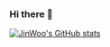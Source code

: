 ### Hi there 👋

<!--
**zeeenoo11/zeeenoo11** is a ✨ _special_ ✨ repository because its `README.md` (this file) appears on your GitHub profile.

Here are some ideas to get you started:

- 🔭 I’m currently working on ...
- 🌱 I’m currently learning ...
- 👯 I’m looking to collaborate on ...
- 🤔 I’m looking for help with ...
- 💬 Ask me about ...
- 📫 How to reach me: ...
- 😄 Pronouns: ...
- ⚡ Fun fact: ...
-->


[![JinWoo's GitHub stats](https://github-readme-stats.vercel.app/api?username=zeeenoo11)](https://github.com/zeeenoo11/github-readme-stats)
